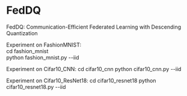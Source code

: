 # FedDQ
FedDQ: Communication-Efficient Federated Learning with Descending Quantization

Experiment on FashionMNIST:  
cd fashion_mnist  
python fashion_mnist.py --iid  

Experiment on Cifar10_CNN:
cd cifar10_cnn
python cifar10_cnn.py --iid

Experiment on Cifar10_ResNet18:
cd cifar10_resnet18
python cifar10_resnet18.py --iid
